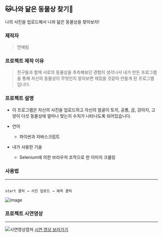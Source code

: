 :cat:나와 닮은 동물상 찾기:rabbit:
----------------------
나의 사진을 업로드해서 나와 닮은 동물상을 찾아보자!
### 제작자

> 연예림

### **프로젝트 제작 이유**
>친구들과 함께 서로의 동물상을 추측해보던 경험이 생각나서 내가 만든 프로그램을 통해 자신의 동물상이 무엇인지 알아보면 재밌을 것같아 만들게 된 프로그램입니다. 


### **프로젝트 설명**
+ 이 프로그램은 자신의 사진을 업로드하고 자신의 얼굴이 토끼, 공룡, 곰, 강아지, 고양이  다섯 동물상에 얼마나 맞는지 수치가 나타나도록 되어있습니다.

+ 언어
    + 파이썬과 자바스크립트

+ 내가 사용한 기술
    + Selenium에 의한 브라우저 조작으로 한 이미지 크롤링


### 사용법
---------
~~~

start 클릭 → 사진 업로드 → 예측 클릭

~~~
![image](https://user-images.githubusercontent.com/71479345/100493147-8d836580-3177-11eb-9a7d-3def5373f46c.png)

### **프로젝트 시연영상**
--------
![시연영상캡쳐](https://user-images.githubusercontent.com/71479345/100492701-1b5c5200-3172-11eb-840a-391579349ea2.png)
[시연 영상 보러가기](https://youtu.be/aBGY4WbUFxg)

